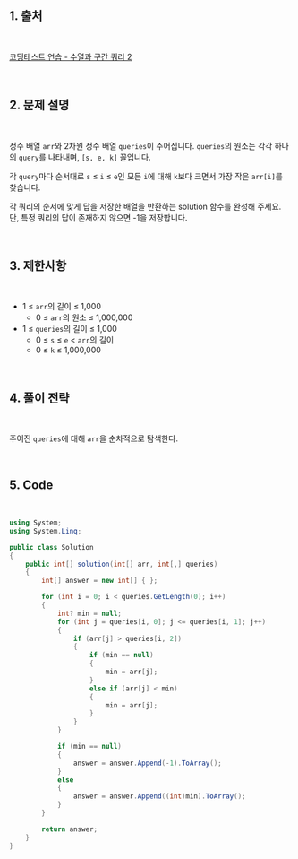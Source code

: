## 1. 출처

<br>

[코딩테스트 연습 - 수열과 구간 쿼리 2](https://school.programmers.co.kr/learn/courses/30/lessons/181923)

<br>

## 2. 문제 설명

<br>

정수 배열 `arr`와 2차원 정수 배열 `queries`이 주어집니다. `queries`의 원소는 각각 하나의 `query`를 나타내며, `[s, e, k]` 꼴입니다.

각 `query`마다 순서대로 `s` ≤ `i` ≤ `e`인 모든 `i`에 대해 `k`보다 크면서 가장 작은 `arr[i]`를 찾습니다.

각 쿼리의 순서에 맞게 답을 저장한 배열을 반환하는 solution 함수를 완성해 주세요.
단, 특정 쿼리의 답이 존재하지 않으면 -1을 저장합니다.

<br>

## 3. 제한사항

<br>

- 1 ≤ `arr`의 길이 ≤ 1,000
    - 0 ≤ `arr`의 원소 ≤ 1,000,000
- 1 ≤ `queries`의 길이 ≤ 1,000
    - 0 ≤ `s` ≤ `e` < `arr`의 길이
    - 0 ≤ `k` ≤ 1,000,000

<br>

## 4. 풀이 전략

<br>

주어진 `queries`에 대해 `arr`을 순차적으로 탐색한다.

<br>

## 5. Code

<br>

```cs
using System;
using System.Linq;

public class Solution
{
    public int[] solution(int[] arr, int[,] queries)
    {
        int[] answer = new int[] { };

        for (int i = 0; i < queries.GetLength(0); i++)
        {
            int? min = null;
            for (int j = queries[i, 0]; j <= queries[i, 1]; j++)
            {
                if (arr[j] > queries[i, 2])
                {
                    if (min == null)
                    {
                        min = arr[j];
                    }
                    else if (arr[j] < min)
                    {
                        min = arr[j];
                    }
                }
            }

            if (min == null)
            {
                answer = answer.Append(-1).ToArray();
            }
            else
            {
                answer = answer.Append((int)min).ToArray();
            }
        }

        return answer;
    }
}
```